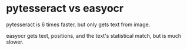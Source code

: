 # pytesseract vs easyocr

pytesseract is 6 times faster, but only gets text from image.

easyocr gets text, positions, and the text's statistical match, but is much slower.
